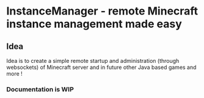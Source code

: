 # InstanceManager - remote Minecraft instance management made easy

## Idea
Idea is to create a simple remote startup and administration (through websockets) of Minecraft server and in future other Java based games and more !
### Documentation is WIP

